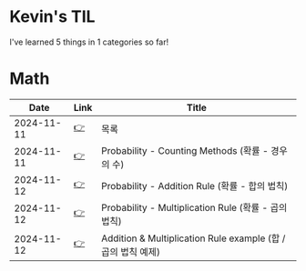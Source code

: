 # Kevin's TIL

I've learned 5 things in 1 categories so far!

# Math

| Date       | Link                                             | Title                                                        |
| ---------- | ------------------------------------------------ | ------------------------------------------------------------ |
| 2024-11-11 | [👉](Math/00_contents.md)                        | 목록                                                         |
| 2024-11-11 | [👉](Math/01_Probability_Counting_Methods.md)    | Probability - Counting Methods (확률 - 경우의 수)            |
| 2024-11-12 | [👉](Math/02_Probability_Addition_Rule.md)       | Probability - Addition Rule (확률 - 합의 법칙)               |
| 2024-11-12 | [👉](Math/03_Probability_Multiplication_Rule.md) | Probability - Multiplication Rule (확률 - 곱의 법칙)         |
| 2024-11-12 | [👉](Math/04_Example.md)                         | Addition & Multiplication Rule example (합 / 곱의 법칙 예제) |
